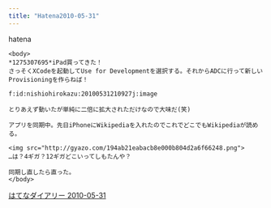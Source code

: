 ```yaml
---
title: "Hatena2010-05-31"
---
```


hatena

```
<body>
*1275307695*iPad買ってきた！
さっそくXCodeを起動してUse for Developmentを選択する。それからADCに行って新しいProvisioningを作らねば！

f:id:nishiohirokazu:20100531210927j:image

とりあえず動いたが単純に二倍に拡大されただけなので大味だ(笑)

アプリを同期中。先日iPhoneにWikipediaを入れたのでこれでどこでもWikipediaが読める。

<img src="http://gyazo.com/194ab21eabacb8e000b804d2a6f66248.png">
…は？4ギガ？12ギガどこいってしもたんや？

同期し直したら直った。
</body>
```


[はてなダイアリー 2010-05-31](https://nishiohirokazu.hatenadiary.org/archive/2010/05/31)